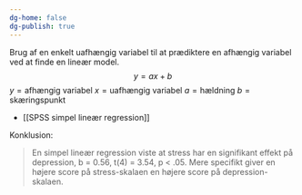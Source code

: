 ```yaml
---
dg-home: false
dg-publish: true
---
```


Brug af en enkelt uafhængig variabel til at prædiktere en afhængig variabel ved at finde en lineær model. $$y = ax + b$$
$y = \text{afhængig variabel}$
$x = \text{uafhængig variabel}$
$a = \text{hældning}$
$b = \text{skæringspunkt}$

- [[SPSS simpel lineær regression]]

Konklusion:
> En simpel lineær regression viste at stress har en signifikant effekt på depression, b = 0.56, t(4) = 3.54, p < .05. Mere specifikt giver en højere score på stress-skalaen en højere score på depression-skalaen.